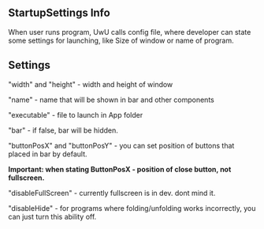 ## StartupSettings Info

When user runs program, UwU calls config file, where developer can state some settings for launching, like Size of window or name of program. 

## Settings
"width" and "height" - width and height of window

"name" - name that will be shown in bar and other components

"executable" - file to launch in App folder

"bar" - if false, bar will be hidden.

"buttonPosX" and "buttonPosY" - you can set position of buttons that placed in bar by default. 

**Important: when stating ButtonPosX - position of close button, not fullscreen.**

"disableFullScreen" - currently fullscreen is in dev. dont mind it.

"disableHide" - for programs where folding/unfolding works incorrectly, you can just turn this ability off.
